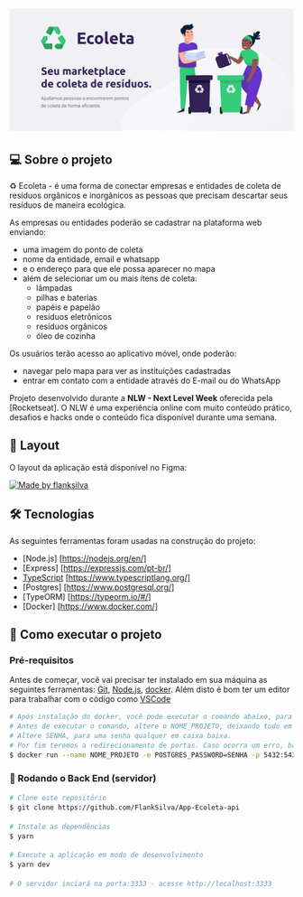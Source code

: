 <h1 align="center">
    <img alt="NextLevelWeek" title="#NextLevelWeek" src="./src/assets/banner.png" />
</h1>


## 💻 Sobre o projeto

♻️ Ecoleta - é uma forma de conectar empresas e entidades de coleta de resíduos orgânicos e inorgânicos as pessoas que precisam descartar seus resíduos de maneira ecológica.

As empresas ou entidades poderão se cadastrar na plataforma web enviando:
- uma imagem do ponto de coleta
- nome da entidade, email e whatsapp
- e o endereço para que ele possa aparecer no mapa
- além de selecionar um ou mais ítens de coleta: 
  - lâmpadas
  - pilhas e baterias
  - papéis e papelão
  - resíduos eletrônicos
  - resíduos orgânicos
  - óleo de cozinha

Os usuários terão acesso ao aplicativo móvel, onde poderão:
- navegar pelo mapa para ver as instituições cadastradas
- entrar em contato com a entidade através do E-mail ou do WhatsApp

Projeto desenvolvido durante a **NLW - Next Level Week** oferecida pela [Rocketseat].
O NLW é uma experiência online com muito conteúdo prático, desafios e hacks onde o conteúdo fica disponível durante uma semana.


## 🎨 Layout

O layout da aplicação está disponível no Figma:

<a href="https://www.figma.com/file/9TlOcj6l7D05fZhU12xWT3/Ecoleta-(Booster)?node-id=56%3A801">
  <img alt="Made by flanksilva" src="https://img.shields.io/badge/Acessar%20Layout%20-Figma-%2304D361">
</a>


## 🛠 Tecnologias

As seguintes ferramentas foram usadas na construção do projeto:

- [Node.js] [https://nodejs.org/en/]
- [Express] [https://expressjs.com/pt-br/]
- [TypeScript] [https://www.typescriptlang.org/]
- [Postgres] [https://www.postgresql.org/]
- [TypeORM] [https://typeorm.io/#/]
- [Docker] [https://www.docker.com/]


## 🚀 Como executar o projeto



### Pré-requisitos

Antes de começar, você vai precisar ter instalado em sua máquina as seguintes ferramentas:
[Git](https://git-scm.com), [Node.js][nodejs], [docker](https://hub.docker.com/_/postgres). 
Além disto é bom ter um editor para trabalhar com o código como [VSCode][vscode]

```bash
# Após instalação do docker, você pode executar o comando abaixo, para criar uma imagem em seu container
# Antes de executar o comando, altere o NOME_PROJETO, deixando tudo em caixa baixa.
# Altere SENHA, para uma senha qualquer em caixa baixa.
# Por fim teremos a redirecionamento de portas. Caso ocorra um erro, basta alterar para oultra (Exemplo: 5440:5432). 
$ docker run --name NOME_PROJETO -e POSTGRES_PASSWORD=SENHA -p 5432:5432 -d postgres
```

### 🎲 Rodando o Back End (servidor)

```bash
# Clone este repositório
$ git clone https://github.com/FlankSilva/App-Ecoleta-api

# Instale as dependências
$ yarn

# Execute a aplicação em modo de desenvolvimento
$ yarn dev

# O servidor inciará na porta:3333 - acesse http://localhost:3333 
```

[nodejs]: https://nodejs.org/
[typescript]: https://www.typescriptlang.org/
[yarn]: https://yarnpkg.com/
[vscode]: https://code.visualstudio.com/
[prettier]: https://marketplace.visualstudio.com/items?itemName=esbenp.prettier-vscode